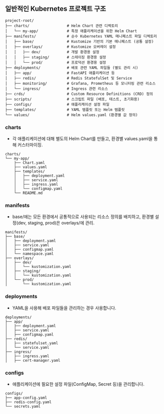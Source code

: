 
## 일반적인 Kubernetes 프로젝트 구조
```
project-root/
├── charts/                 # Helm Chart 관련 디렉토리
│   └── my-app/             # 특정 애플리케이션을 위한 Helm Chart
├── manifests/              # 순수 Kubernetes YAML 매니페스트 파일 디렉토리
│   ├── base/               # Kustomize 기반의 기본 매니페스트 (공통 설정)
│   ├── overlays/           # Kustomize 오버레이 설정
│   │   ├── dev/            # 개발 환경용 설정
│   │   ├── staging/        # 스테이징 환경용 설정
│   │   └── prod/           # 프로덕션 환경용 설정
├── deployments/            # 배포 관련 YAML 파일들 (별도 관리 시)
│   ├── app/                # FastAPI 애플리케이션 등
│   ├── redis/              # Redis StatefulSet 및 Service
│   ├── monitoring/         # Grafana, Prometheus 등 모니터링 관련 리소스
│   └── ingress/            # Ingress 관련 리소스
├── crds/                   # Custom Resource Definitions (CRD) 정의
├── scripts/                # 스크립트 파일 (배포, 테스트, 초기화용)
├── configs/                # 애플리케이션 설정 파일
├── templates/              # YAML 템플릿 또는 Helm 템플릿
└── values/                 # Helm values.yaml (환경별 값 정의)
```

### charts
- 각 애플리케이션에 대해 별도의 Helm Chart를 만들고, 환경별 values.yaml을 통해 커스터마이징.

```
charts/
└── my-app/
    ├── Chart.yaml
    ├── values.yaml
    ├── templates/
    │   ├── deployment.yaml
    │   ├── service.yaml
    │   ├── ingress.yaml
    │   └── configmap.yaml
    └── README.md
```

### manifests
- base/에는 모든 환경에서 공통적으로 사용되는 리소스 정의를 배치하고, 환경별 설정(dev, staging, prod)은 overlays/에 관리.

```
manifests/
├── base/
│   ├── deployment.yaml
│   ├── service.yaml
│   ├── configmap.yaml
│   └── namespace.yaml
├── overlays/
│   ├── dev/
│   │   └── kustomization.yaml
│   ├── staging/
│   │   └── kustomization.yaml
│   └── prod/
│       └── kustomization.yaml
```

### deployments
- YAML을 사용해 배포 파일들을 관리하는 경우 사용합니다.

```
deployments/
├── app/
│   ├── deployment.yaml
│   ├── service.yaml
│   ├── configmap.yaml
├── redis/
│   ├── statefulset.yaml
│   └── service.yaml
├── ingress/
│   ├── ingress.yaml
│   ├── cert-manager.yaml
```

### configs
- 애플리케이션에 필요한 설정 파일(ConfigMap, Secret 등)을 관리합니다.

```
configs/
├── app-config.yaml
├── redis-config.yaml
└── secrets.yaml
```